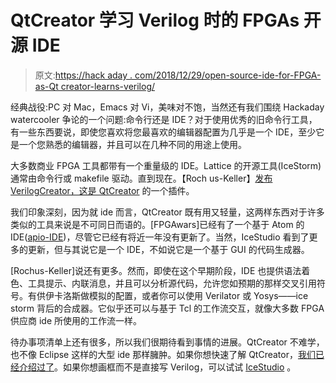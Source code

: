 # QtCreator 学习 Verilog 时的 FPGAs 开源 IDE

> 原文:[https://hack aday . com/2018/12/29/open-source-ide-for-FPGA-as-Qt creator-learns-verilog/](https://hackaday.com/2018/12/29/open-source-ide-for-fpgas-as-qtcreator-learns-verilog/)

经典战役:PC 对 Mac，Emacs 对 Vi，美味对不饱，当然还有我们围绕 Hackaday watercooler 争论的一个问题:命令行还是 IDE？对于使用优秀的旧命令行工具，有一些东西要说，即使您喜欢将您最喜欢的编辑器配置为几乎是一个 IDE，至少它是一个您熟悉的编辑器，并且可以在几种不同的用途上使用。

大多数商业 FPGA 工具都带有一个重量级的 IDE。Lattice 的开源工具(IceStorm)通常由命令行或 makefile 驱动。直到现在。【Roch us-Keller】[发布 VerilogCreator，这是 QtCreator](https://github.com/rochus-keller/VerilogCreator) 的一个插件。

我们印象深刻，因为就 ide 而言，QtCreator 既有用又轻量，这两样东西对于许多类似的工具来说是不可同日而语的。[FPGAwars]已经有了一个基于 Atom 的 IDE([apio-IDE](https://github.com/FPGAwars/apio-ide))，尽管它已经有将近一年没有更新了。当然，IceStudio 看到了更多的更新，但与其说它是一个 IDE，不如说它是一个基于 GUI 的代码生成器。

[Rochus-Keller]说还有更多。然而，即使在这个早期阶段，IDE 也提供语法着色、工具提示、内联消息，并且可以分析源代码，允许您如预期的那样交叉引用符号。有供伊卡洛斯做模拟的配置，或者你可以使用 Verilator 或 Yosys——ice storm 背后的合成器。它似乎还可以与基于 Tcl 的工作流交互，就像大多数 FPGA 供应商 ide 所使用的工作流一样。

待办事项清单上还有很多，所以我们很期待看到事情的进展。QtCreator 不难学，也不像 Eclipse 这样的大型 ide 那样臃肿。如果你想快速了解 QtCreator，[我们已经介绍过了](https://hackaday.com/2016/07/08/join-the-gui-generation-qtcreator/)。如果你想画框而不是直接写 Verilog，可以试试 [IceStudio](https://hackaday.com/2016/02/23/icestudio-an-open-source-graphical-fgpa-tool/) 。